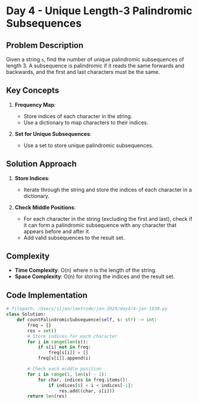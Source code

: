# Day 4 - Unique Length-3 Palindromic Subsequences

## Problem Description

Given a string `s`, find the number of unique palindromic subsequences of length 3. A subsequence is palindromic if it reads the same forwards and backwards, and the first and last characters must be the same.

## Key Concepts

1. **Frequency Map**:

   - Store indices of each character in the string.
   - Use a dictionary to map characters to their indices.

2. **Set for Unique Subsequences**:
   - Use a set to store unique palindromic subsequences.

## Solution Approach

1. **Store Indices**:

   - Iterate through the string and store the indices of each character in a dictionary.

2. **Check Middle Positions**:
   - For each character in the string (excluding the first and last), check if it can form a palindromic subsequence with any character that appears before and after it.
   - Add valid subsequences to the result set.

## Complexity

- **Time Complexity**: O(n) where n is the length of the string.
- **Space Complexity**: O(n) for storing the indices and the result set.

## Code Implementation

```python
# filepath: /Users/sijan/leetcode/jan-2024/day4/4-jan-1930.py
class Solution:
    def countPalindromicSubsequence(self, s: str) -> int:
        freq = {}
        res = set()
        # Store indices for each character
        for i in range(len(s)):
            if s[i] not in freq:
                freq[s[i]] = []
            freq[s[i]].append(i)

        # Check each middle position
        for i in range(1, len(s) - 1):
            for char, indices in freq.items():
                if indices[0] < i < indices[-1]:
                    res.add((char, s[i]))
        return len(res)
```
